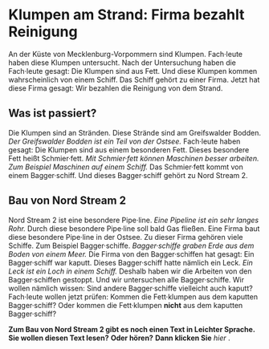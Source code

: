 # Klumpen am Strand: Firma bezahlt Reinigung

An der Küste von Mecklenburg-Vorpommern sind Klumpen. Fach·leute haben diese Klumpen untersucht. Nach der Untersuchung haben die Fach·leute gesagt: Die Klumpen sind aus Fett. Und diese Klumpen kommen wahrscheinlich von einem Schiff. Das Schiff gehört zu einer Firma. Jetzt hat diese Firma gesagt: Wir bezahlen die Reinigung von dem Strand. 

## Was ist passiert?
Die Klumpen sind an Stränden. Diese Strände sind am Greifswalder Bodden. 
*Der Greifswalder Bodden ist ein Teil von der Ostsee.* Fach·leute haben gesagt: Die Klumpen sind aus einem besonderen Fett. Dieses besondere Fett heißt Schmier·fett. 
*Mit Schmier·fett können Maschinen besser arbeiten.* 
*Zum Beispiel Maschinen auf einem Schiff.* Das Schmier·fett kommt von einem Bagger·schiff. Und dieses Bagger·schiff gehört zu Nord Stream 2. 

## Bau von Nord Stream 2
Nord Stream 2 ist eine besondere Pipe·line. 
*Eine Pipeline ist ein sehr langes Rohr.* Durch diese besondere Pipe·line soll bald Gas fließen. Eine Firma baut diese besondere Pipe·line in der Ostsee. Zu dieser Firma gehören viele Schiffe. Zum Beispiel Bagger·schiffe. 
*Bagger·schiffe graben Erde aus dem Boden von einem Meer.* Die Firma von den Bagger·schiffen hat gesagt: Ein Bagger·schiff war kaputt. Dieses Bagger·schiff hatte nämlich ein Leck. 
*Ein Leck ist ein Loch in einem Schiff.* Deshalb haben wir die Arbeiten von den Bagger·schiffen gestoppt. Und wir untersuchen alle Bagger·schiffe. Wir wollen nämlich wissen: Sind andere Bagger·schiffe vielleicht auch kaputt? 
Fach·leute wollen jetzt prüfen: Kommen die Fett·klumpen aus dem kaputten Bagger·schiff? Oder kommen die Fett·klumpen **nicht** aus dem kaputten Bagger·schiff? 

**Zum Bau von Nord Stream 2 gibt es noch einen Text in Leichter Sprache.** 
**Sie wollen diesen Text lesen?** **Oder hören?**  **Dann klicken Sie**  *hier* . 
